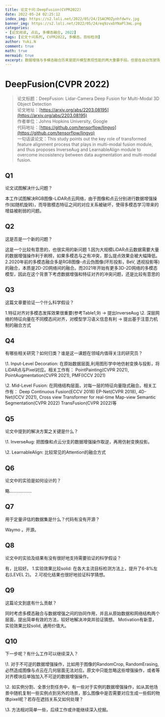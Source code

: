 ```yaml
---
title: 论文十问:DeepFusion(CVPR2022)
date: 2022-05-24 02:25:12
index_img: https://s2.loli.net/2022/05/24/ISACMOZynhfdwYv.jpg
banner_img: https://s2.loli.net/2022/05/24/eq9zvxbYNaPl3mL.png
categories:
- [论文阅读, 点云, 多模态融合, 2022]
tags: [论文十问系列, CVPR2022, 多模态，目标检测]
author: Yuki.N
comment: true
math: true
mermaid: true
excerpt: 数据增强与多模态融合历来是提升模型表现性能的两大重要手段。但是在自动驾驶场景下，LiDAR点云模态与RGB图像模态分别进行数据增强后会破坏两者间原有的几何对应关系，造成特征网络无法有效学习到一致的区域，从而造成性能损失。本文着力解决二者的inconsistency问题。
---
```


# DeepFusion(CVPR 2022)

> 论文标题：DeepFusion: Lidar-Camera Deep Fusion for Multi-Modal 3D Object Detection<br>
> 论文地址：[https://arxiv.org/abs/2203.08195](https://arxiv.org/abs/2203.08195)<br>
> 作者单位：Johns Hopkins University, Google<br>
> 代码地址：[https://github.com/tensorflow/lingvo](https://github.com/tensorflow/lingvo)<br>
> 一句话读论文：This study points out the key role of transformed feature alignment process that plays in multi-modal fusion module, and thus proposes InverseAug and LearnableAlign module to overcome incosistency between data augmentation and multi-modal fusion.

## Q1

论文试图解决什么问题？

本工作试图解决RGB图像-LiDAR点云网络，由于图像和点云分别进行数据增强操作(如随机旋转)，而导致模态特征之间的对应关系被破坏，使得多模态学习带来的增益被削弱的问题。

## Q2

这是否是一个新的问题？

这是一个比较有意思的，也很实用的新问题
1.因为大规模LiDAR点云数据需要大量的数据增强操作利于刷榜，如果多模态与之有冲突，那么提点效果会被大幅降低。
2.2020年前的多模态融合多是RGB图像-点云伪图像(环形投影，BeV, 透视投影等)的融合，本质是2D-2D网络间的融合。而2021年开始有更多3D-2D网络的多模态模型，因此在这个背景下考虑数据增强和特征对齐的冲突问题，还是比较有意思的

## Q3

这篇文章要验证一个什么科学假设？

1.特征对齐对多模态发挥效果很重要(参考Table1,9) -> 提出InverseAug
\2. 深层网络的特征向量在不同模态间对齐，对模型学习语义信息有利 -> 提出基于注意力机制的融合方式

## Q4

有哪些相关研究？如何归类？谁是这一课题在领域内值得关注的研究员？

\1. Input-Level Decoration:
在原始数据层面,利用图形学中地仿射变换与投影，将LiDAR点与Pixel对应。相关工作有：
PointPainting(CVPR 2021),
PointAugmentation(CVPR 2021),
PMF(ICCV 2021)

\2. Mid-Level Fusion:
在网络结构层面，对每一层的特征向量隐式融合。相关工作有：
Deep Continuous Fusion(ECCV 2018)
EP-Net(CVPR 2018),
4D-Net(ICCV 2021),
Cross view Transformer for real-time Map-view Semantic Segmentation(CVPR 2022)
TransFusion(CVPR 2022)等

## Q5

论文中提到的解决方案之关键是什么？

\1. InverseAug: 把图像和点云分支的数据增强操作取逆，再用仿射变换投影。

\2. LearnableAlign: 比较常见的Attention的融合方式

## Q6

论文中的实验是如何设计的？

略………………

## Q7

用于定量评估的数据集是什么？代码有没有开源？

Waymo 。开源。

## Q8

论文中的实验及结果有没有很好地支持需要验证的科学假设？

有，比较好。
1.实验效果比较solid: 在各大主流目标检测方法上，提升了6-8%左右(LEVEL 2)。
2.可视化结果也很好地验证科学猜想。

## Q9

这篇论文到底有什么贡献？

同时考虑多模态融合与数据增强之间的协同作用，并且从原始数据和网络结构两个层面，提出简单有效的方法，较好地解决冲突并验证猜想。
Motivation有新意，实验效果比较solid, 通用价值大。

## Q10

下一步呢？有什么工作可以继续深入？

\1. 对于不可逆的数据增强操作，比如用于图像的RandomCrop, RandomErasing, 必然造成图像与点云在几何层面无法对应。原文中只能忽略这些增强操作，或者等对齐模块后单独加入不可逆的数据增强操作。

\2. 如实例分割、全景分割任务中，有一些对于实例的数据增强操作，如从其他场景中随机复制一些实例点到另外的场景，那么图像中是否需要对应生成一些假的物体pixel呢？若存在遮挡关系又如何处理？

\3. 方法相对简单一些，后续工作或许能继续深入挖掘。
